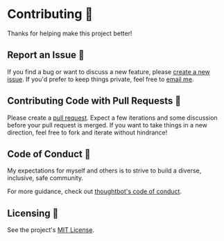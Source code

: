 # Contributing 👫

Thanks for helping make this project better!

## Report an Issue 🐛

If you find a bug or want to discuss a new feature, please [create a new issue](https://github.com/tatethurston/webpack-inject-entry-plugin/issues). If you'd prefer to keep things private, feel free to [email me](mailto:tatethurston@gmail.com?subject=webpack-inject-entry-plugin).

## Contributing Code with Pull Requests 🎁

Please create a [pull request](https://github.com/tatethurston/webpack-inject-entry-plugin/pulls). Expect a few iterations and some discussion before your pull request is merged. If you want to take things in a new direction, feel free to fork and iterate without hindrance!

## Code of Conduct 🧐

My expectations for myself and others is to strive to build a diverse, inclusive, safe community.

For more guidance, check out [thoughtbot's code of conduct](https://thoughtbot.com/open-source-code-of-conduct).

## Licensing 📃

See the project's [MIT License](https://github.com/tatethurston/webpack-inject-entry-plugin/blob/master/LICENSE).

